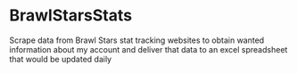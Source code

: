 # BrawlStarsStats
Scrape data from Brawl Stars stat tracking websites to obtain wanted information about my account and deliver that data to an excel spreadsheet that would be updated daily
